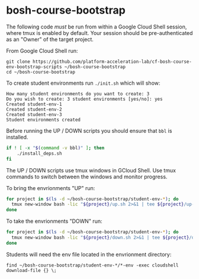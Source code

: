 # bosh-course-bootstrap

The following code _must_ be run from within a Google Cloud Shell session, where tmux is enabled by default.
Your session should be pre-authenticated as an "Owner" of the target project.

From Google Cloud Shell run:
```
git clone https://github.com/platform-acceleration-lab/cf-bosh-course-env-bootstrap-scripts ~/bosh-course-bootstrap
cd ~/bosh-course-bootstrap
```

To create student environments run `./init.sh` which will show:
```
How many student environments do you want to create: 3
Do you wish to create: 3 student environments [yes/no]: yes
Created student-env-1
Created student-env-2
Created student-env-3
Student environments created         
```

Before running the UP / DOWN scripts you should ensure that `bbl` is installed.	
```bash	
if ! [ -x "$(command -v bbl)" ]; then	
    ./install_deps.sh	
fi	
```

The UP / DOWN scripts use tmux windows in GCloud Shell.
Use tmux commands to switch between the windows and monitor progress.

To bring the envrionments "UP" run:
```bash
for project in $(ls -d ~/bosh-course-bootstrap/student-env-*); do
  tmux new-window bash -lic "${project}/up.sh 2>&1 | tee ${project}/up-log.txt"
done
```

To take the envrionments "DOWN" run:
```bash
for project in $(ls -d ~/bosh-course-bootstrap/student-env-*); do
  tmux new-window bash -lic "${project}/down.sh 2>&1 | tee ${project}/down-log.txt"
done
```

Students will need the env file located in the envrionment directory:
```
find ~/bosh-course-bootstrap/student-env-*/*-env -exec cloudshell download-file {} \;
```
